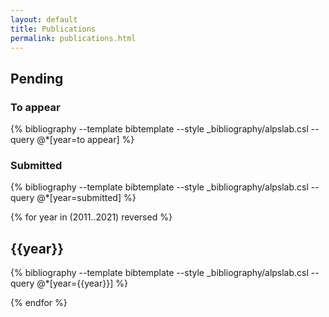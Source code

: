 ```yaml
---
layout: default
title: Publications
permalink: publications.html
---
```

## Pending

### To appear

{% bibliography --template bibtemplate --style _bibliography/alpslab.csl --query @*[year=to appear] %}

### Submitted

{% bibliography --template bibtemplate --style _bibliography/alpslab.csl --query @*[year=submitted] %}

{% for year in (2011..2021) reversed %}

<a class="subtle_link" name="{{year}}"></a>
## {{year}}

{% bibliography --template bibtemplate --style _bibliography/alpslab.csl --query @*[year={{year}}] %}

{% endfor %}

